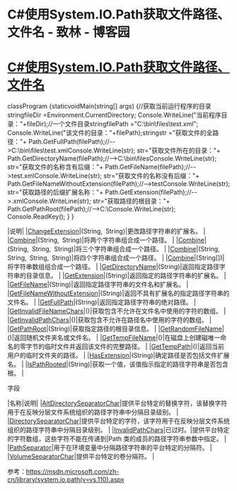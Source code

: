 
# C\#使用System.IO.Path获取文件路径、文件名 - 致林 - 博客园






# [C\#使用System.IO.Path获取文件路径、文件名](https://www.cnblogs.com/bincoding/p/8116596.html)

classProgram
    {staticvoidMain(string[] args)
        {//获取当前运行程序的目录stringfileDir =Environment.CurrentDirectory;
            Console.WriteLine("当前程序目录："+fileDir);//一个文件目录stringfilePath ="C:\\bin\\files\\test.xml";
            Console.WriteLine("该文件的目录："+filePath);stringstr ="获取文件的全路径："+ Path.GetFullPath(filePath);//-->C:\bin\files\test.xmlConsole.WriteLine(str);
            str="获取文件所在的目录："+ Path.GetDirectoryName(filePath);//-->C:\bin\filesConsole.WriteLine(str);
            str="获取文件的名称含有后缀："+ Path.GetFileName(filePath);//-->test.xmlConsole.WriteLine(str);
            str="获取文件的名称没有后缀："+ Path.GetFileNameWithoutExtension(filePath);//-->testConsole.WriteLine(str);
            str="获取路径的后缀扩展名称："+ Path.GetExtension(filePath);//-->.xmlConsole.WriteLine(str);
            str="获取路径的根目录："+ Path.GetPathRoot(filePath);//-->C:\Console.WriteLine(str);
            Console.ReadKey();
        }
    }

|说明|
|[ChangeExtension](https://msdn.microsoft.com/zh-cn/library/system.io.path.changeextension(v=vs.110).aspx)|(String, String)|更改路径字符串的扩展名。
|
|[Combine](https://msdn.microsoft.com/zh-cn/library/fyy7a5kt(v=vs.110).aspx)|(String, String)|将两个字符串组合成一个路径。
|
|[Combine](https://msdn.microsoft.com/zh-cn/library/dd784047(v=vs.110).aspx)|(String, String, String)|将三个字符串组合成一个路径。
|
|[Combine](https://msdn.microsoft.com/zh-cn/library/dd782933(v=vs.110).aspx)|(String, String, String, String)|将四个字符串组合成一个路径。
|
|[Combine](https://msdn.microsoft.com/zh-cn/library/dd991142(v=vs.110).aspx)|(String[])|将字符串数组组合成一个路径。
|
|[GetDirectoryName](https://msdn.microsoft.com/zh-cn/library/system.io.path.getdirectoryname(v=vs.110).aspx)|(String)|返回指定路径字符串的目录信息。
|
|[GetExtension](https://msdn.microsoft.com/zh-cn/library/system.io.path.getextension(v=vs.110).aspx)|(String)|返回指定的路径字符串的扩展名。
|
|[GetFileName](https://msdn.microsoft.com/zh-cn/library/system.io.path.getfilename(v=vs.110).aspx)|(String)|返回指定路径字符串的文件名和扩展名。
|
|[GetFileNameWithoutExtension](https://msdn.microsoft.com/zh-cn/library/system.io.path.getfilenamewithoutextension(v=vs.110).aspx)|(String)|返回不具有扩展名的指定路径字符串的文件名。
|
|[GetFullPath](https://msdn.microsoft.com/zh-cn/library/system.io.path.getfullpath(v=vs.110).aspx)|(String)|返回指定路径字符串的绝对路径。
|
|[GetInvalidFileNameChars](https://msdn.microsoft.com/zh-cn/library/system.io.path.getinvalidfilenamechars(v=vs.110).aspx)|()|获取包含不允许在文件名中使用的字符的数组。
|
|[GetInvalidPathChars](https://msdn.microsoft.com/zh-cn/library/system.io.path.getinvalidpathchars(v=vs.110).aspx)|()|获取包含不允许在路径名中使用的字符的数组。
|
|[GetPathRoot](https://msdn.microsoft.com/zh-cn/library/system.io.path.getpathroot(v=vs.110).aspx)|(String)|获取指定路径的根目录信息。
|
|[GetRandomFileName](https://msdn.microsoft.com/zh-cn/library/system.io.path.getrandomfilename(v=vs.110).aspx)|()|返回随机文件夹名或文件名。
|
|[GetTempFileName](https://msdn.microsoft.com/zh-cn/library/system.io.path.gettempfilename(v=vs.110).aspx)|()|在磁盘上创建磁唯一命名的零字节的临时文件并返回该文件的完整路径。
|
|[GetTempPath](https://msdn.microsoft.com/zh-cn/library/system.io.path.gettemppath(v=vs.110).aspx)|()|返回当前用户的临时文件夹的路径。
|
|[HasExtension](https://msdn.microsoft.com/zh-cn/library/system.io.path.hasextension(v=vs.110).aspx)|(String)|确定路径是否包括文件扩展名。
|
|[IsPathRooted](https://msdn.microsoft.com/zh-cn/library/system.io.path.ispathrooted(v=vs.110).aspx)|(String)|获取一个值，该值指示指定的路径字符串是否包含根。
|

字段

|名称|说明|
|[AltDirectorySeparatorChar](https://msdn.microsoft.com/zh-cn/library/system.io.path.altdirectoryseparatorchar(v=vs.110).aspx)|提供平台特定的替换字符，该替换字符用于在反映分层文件系统组织的路径字符串中分隔目录级别。
|
|[DirectorySeparatorChar](https://msdn.microsoft.com/zh-cn/library/system.io.path.directoryseparatorchar(v=vs.110).aspx)|提供平台特定的字符，该字符用于在反映分层文件系统组织的路径字符串中分隔目录级别。
|
|[InvalidPathChars](https://msdn.microsoft.com/zh-cn/library/system.io.path.invalidpathchars(v=vs.110).aspx)|已过时。|提供平台特定的字符数组，这些字符不能在传递到|Path 类的成员的路径字符串参数中指定。
|
|[PathSeparator](https://msdn.microsoft.com/zh-cn/library/system.io.path.pathseparator(v=vs.110).aspx)|用于在环境变量中分隔路径字符串的平台特定的分隔符。
|
|[VolumeSeparatorChar](https://msdn.microsoft.com/zh-cn/library/system.io.path.volumeseparatorchar(v=vs.110).aspx)|提供平台特定的卷分隔符。
|


参考：https://msdn.microsoft.com/zh-cn/library/system.io.path(v=vs.110).aspx





